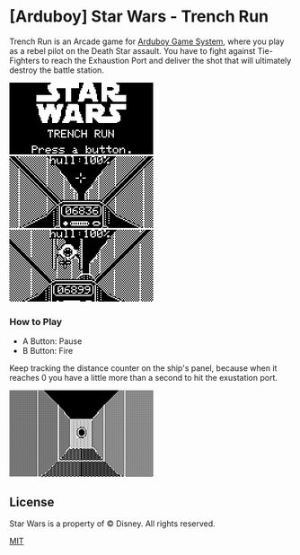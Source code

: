 # [Arduboy] Star Wars - Trench Run

Trench Run is an Arcade game for [Arduboy Game System](https://www.arduboy.com), where you play as a rebel pilot on the Death Star assault.
You have to fight against Tie-Fighters to reach the Exhaustion Port and deliver the shot that will ultimately destroy the battle station.

![Alt text](images/1.png?raw=true "Screenshot1")
![Alt text](images/2.png?raw=true "Screenshot2")
![Alt text](images/3.png?raw=true "Screenshot3")

### How to Play
  - A Button: Pause
  - B Button: Fire

Keep tracking the distance counter on the ship's panel, because when it reaches 0 you have a little more than a second to hit the exustation port.

![Alt text](images/4.png?raw=true "Screenshot4")

License
----
Star Wars is a property of © Disney.  All rights reserved.

[MIT](https://opensource.org/licenses/MIT)
